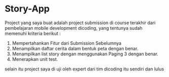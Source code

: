 # Story-App
Project yang saya buat adalah project submission di course terakhir dari pembelajaran mobile development dicoding, yang tentunya sudah memenuhi kriteria berikut : 

1. Mempertahankan Fitur dari Submission Sebelumnya
2. Menampilkan daftar cerita dalam bentuk peta dengan benar. 
3. Menampilkan list story dengan menggunakan Paging 3 dengan benar.
4. Menerapkan unit test.

selain itu project saya di uji oleh expert dari tim dicoding itu sendiri dan lulus

